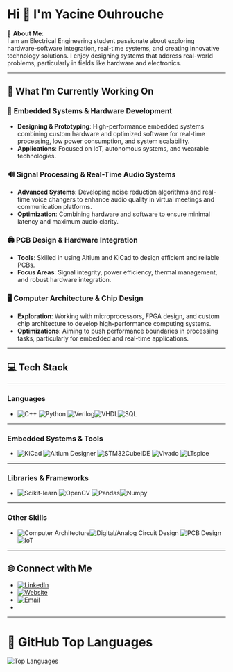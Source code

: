 # Hi 👋 I'm Yacine Ouhrouche

💫 **About Me**:  
I am an Electrical Engineering student passionate about exploring hardware-software integration, real-time systems, and creating innovative technology solutions. I enjoy designing systems that address real-world problems, particularly in fields like hardware and electronics. 

---
## 🚀 What I’m Currently Working On  

### 🔧 **Embedded Systems & Hardware Development**
- **Designing & Prototyping**: High-performance embedded systems combining custom hardware and optimized software for real-time processing, low power consumption, and system scalability.  
- **Applications**: Focused on IoT, autonomous systems, and wearable technologies.

### 🔊 **Signal Processing & Real-Time Audio Systems**
- **Advanced Systems**: Developing noise reduction algorithms and real-time voice changers to enhance audio quality in virtual meetings and communication platforms.  
- **Optimization**: Combining hardware and software to ensure minimal latency and maximum audio clarity.

### 🖨️ **PCB Design & Hardware Integration**
- **Tools**: Skilled in using Altium and KiCad to design efficient and reliable PCBs.  
- **Focus Areas**: Signal integrity, power efficiency, thermal management, and robust hardware integration.

### 🖥️ **Computer Architecture & Chip Design**
- **Exploration**: Working with microprocessors, FPGA design, and custom chip architecture to develop high-performance computing systems.  
- **Optimizations**: Aiming to push performance boundaries in processing tasks, particularly for embedded and real-time applications.

---

## 💻 **Tech Stack**  
---
### **Languages**  
- ![C++](https://img.shields.io/badge/-C%2B%2B-00599C?style=flat&logo=c%2B%2B&logoColor=white) ![Python](https://img.shields.io/badge/-Python-3776AB?style=flat&logo=python&logoColor=white) ![Verilog](https://img.shields.io/badge/-Verilog-000000?style=flat&logo=verilog&logoColor=white)![VHDL](https://img.shields.io/badge/-VHDL-000000?style=flat&logo=vhdl&logoColor=white)![SQL](https://img.shields.io/badge/-SQL-4479A1?style=flat&logo=postgresql&logoColor=white)  
---
### **Embedded Systems & Tools**  
- ![KiCad](https://img.shields.io/badge/-KiCad-15648C?style=flat&logo=kicad&logoColor=white) ![Altium Designer](https://img.shields.io/badge/-Altium_Designer-009FDA?style=flat&logo=altium&logoColor=white)  ![STM32CubeIDE](https://img.shields.io/badge/-STM32CubeIDE-006A8E?style=flat&logo=stm32&logoColor=white) ![Vivado](https://img.shields.io/badge/-Vivado-003B5C?style=flat&logo=xilinx&logoColor=white)   ![LTspice](https://img.shields.io/badge/-LTspice-003B5C?style=flat&logo=xilinx&logoColor=white)  
---
### **Libraries & Frameworks**  
- ![Scikit-learn](https://img.shields.io/badge/-Scikit-learn-F7931E?style=flat&logo=scikit-learn&logoColor=white)  ![OpenCV](https://img.shields.io/badge/-OpenCV-5C3EE8?style=flat&logo=opencv&logoColor=white)
 ![Pandas](https://img.shields.io/badge/-Pandas-5C3EE8?style=flat&logo=opencv&logoColor=white)![Numpy](https://img.shields.io/badge/-Numpy-5C3EE8?style=flat&logo=opencv&logoColor=white)  
---
### **Other Skills**  
-  ![Computer Architecture](https://img.shields.io/badge/-Computer_architecture-009C3D?style=flat&logo=altium&logoColor=white)![Digital/Analog Circuit Design](https://img.shields.io/badge/-Digital/Analog_Circuit_Design-009C3D?style=flat&logo=altium&logoColor=white) ![PCB Design](https://img.shields.io/badge/-PCB_Design-009C3D?style=flat&logo=altium&logoColor=white) ![IoT](https://img.shields.io/badge/-IoT-25D366?style=flat&logo=internet-explorer&logoColor=white)



---
## 🌐 **Connect with Me**  

- [![LinkedIn](https://img.shields.io/badge/LinkedIn-0077B5?style=flat&logo=linkedin&logoColor=white)](https://www.linkedin.com/in/yacineouhrouche/)
- [![Website](https://img.shields.io/badge/Website-000000?style=flat&logo=github&logoColor=white)](https://yacineouhrouche.com/)
- [![Email](https://img.shields.io/badge/Email-EA4335?style=flat&logo=email&logoColor=white)](mailto:yacine.ouhrouche04@hotmail.com)
- 

---

# 🚀 GitHub  Top Languages  

![Top Languages](https://github-readme-stats.vercel.app/api/top-langs/?username=YacineOuhrouche&layout=compact&theme=radical)





